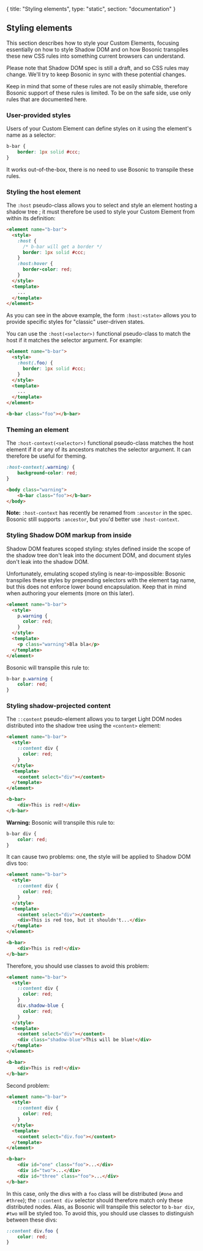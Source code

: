 {
  title: "Styling elements",
  type: "static",
  section: "documentation"
}

## Styling elements

This section describes how to style your Custom Elements, focusing essentially on how to style Shadow DOM and on how Bosonic transpiles these new CSS rules into something current browsers can understand. 

Please note that Shadow DOM spec is still a draft, and so CSS rules may change. We'll try to keep Bosonic in sync with these potential changes. 

Keep in mind that some of these rules are not easily shimable, therefore Bosonic support of these rules is limited. To be on the safe side, use only rules that are documented here.

### User-provided styles

Users of your Custom Element can define styles on it using the element's name as a selector:

``` css
b-bar {
    border: 1px solid #ccc;
}
```

It works out-of-the-box, there is no need to use Bosonic to transpile these rules.

### Styling the host element

The `:host` pseudo-class allows you to select and style an element hosting a shadow tree ; it must therefore be used to style your Custom Element from within its definition:

``` html
<element name="b-bar">
  <style>
    :host {
      /* b-bar will get a border */
      border: 1px solid #ccc;
    }
    :host:hover {
      border-color: red;
    }
  </style>
  <template>
    ...
  </template>
</element>
```

As you can see in the above example, the form `:host:<state>` allows you to provide specific styles for "classic" user-driven states.

You can use the `:host(<selector>)` functional pseudo-class to match the host if it matches the selector argument. For example:

``` html
<element name="b-bar">
  <style>
    :host(.foo) {
      border: 1px solid #ccc;
    }
  </style>
  <template>
    ...
  </template>
</element>
```
``` html
<b-bar class="foo"></b-bar>
```

### Theming an element

The `:host-context(<selector>)` functional pseudo-class matches the host element if it or any of its ancestors matches the selector argument. It can therefore be useful for theming.

``` css
:host-context(.warning) {
    background-color: red;
}
```
``` html
<body class="warning">
    <b-bar class="foo"></b-bar>
</body>
```

__Note:__ `:host-context` has recently be renamed from `:ancestor` in the spec. Bosonic still supports `:ancestor`, but you'd better use `:host-context`.

### Styling Shadow DOM markup from inside

Shadow DOM features scoped styling: styles defined inside the scope of the shadow tree don't leak into the document DOM, and document styles don't leak into the shadow DOM. 

Unfortunately, emulating scoped styling is near-to-impossible: Bosonic transpiles these styles by prepending selectors with the element tag name, but this does not enforce lower bound encapsulation. Keep that in mind when authoring your elements (more on this later).

``` html
<element name="b-bar">
  <style>
    p.warning {
      color: red;
    }
  </style>
  <template>
    <p class="warning">Bla bla</p>
  </template>
</element>
```

Bosonic will transpile this rule to:
``` css
b-bar p.warning {
    color: red;
}
```

### Styling shadow-projected content

The `::content` pseudo-element allows you to target Light DOM nodes distributed into the shadow tree using the `<content>` element:

``` html
<element name="b-bar">
  <style>
    ::content div {
      color: red;
    }
  </style>
  <template>
    <content select="div"></content>
  </template>
</element>
```
``` html
<b-bar>
    <div>This is red!</div>
</b-bar>
```

__Warning:__ Bosonic will transpile this rule to:
``` css
b-bar div {
    color: red;
}
```
It can cause two problems: one, the style will be applied to Shadow DOM divs too:

``` html
<element name="b-bar">
  <style>
    ::content div {
      color: red;
    }
  </style>
  <template>
    <content select="div"></content>
    <div>This is red too, but it shouldn't...</div>
  </template>
</element>
```
``` html
<b-bar>
    <div>This is red!</div>
</b-bar>
```

Therefore, you should use classes to avoid this problem:
``` html
<element name="b-bar">
  <style>
    ::content div {
      color: red;
    }
    div.shadow-blue {
      color: red;
    }
  </style>
  <template>
    <content select="div"></content>
    <div class="shadow-blue">This will be blue!</div>
  </template>
</element>
```
``` html
<b-bar>
    <div>This is red!</div>
</b-bar>
```

Second problem: 
``` html
<element name="b-bar">
  <style>
    ::content div {
      color: red;
    }
  </style>
  <template>
    <content select="div.foo"></content>
  </template>
</element>
```
``` html
<b-bar>
    <div id="one" class="foo">...</div>
    <div id="two">...</div>
    <div id="three" class="foo">...</div>
</b-bar>
```
In this case, only the divs with a `foo` class will be distributed (`#one` and `#three`); the `::content div` selector should therefore match only these distributed nodes. Alas, as Bosonic will transpile this selector to `b-bar div`, `#two` will be styled too. To avoid this, you should use classes to distinguish between these divs:
``` css
::content div.foo {
    color: red;
}
```